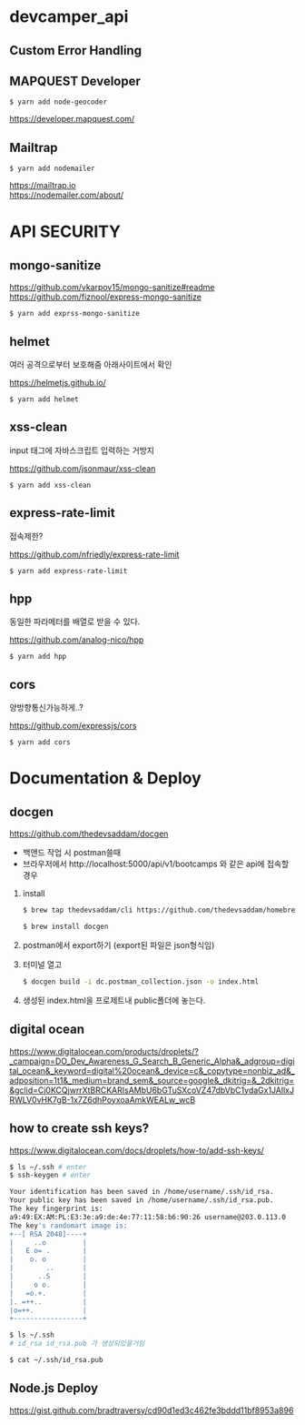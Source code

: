 # devcamper_api

## Custom Error Handling

## MAPQUEST Developer

```
$ yarn add node-geocoder
```

https://developer.mapquest.com/

## Mailtrap

```
$ yarn add nodemailer
```

https://mailtrap.io
<br>
https://nodemailer.com/about/

# API SECURITY

## mongo-sanitize

https://github.com/vkarpov15/mongo-sanitize#readme
<br>
https://github.com/fiznool/express-mongo-sanitize

```
$ yarn add exprss-mongo-sanitize
```

## helmet

여러 공격으로부터 보호해줌 아래사이트에서 확인

https://helmetjs.github.io/

```
$ yarn add helmet
```

## xss-clean

input 태그에 자바스크립트 입력하는 거방지

https://github.com/jsonmaur/xss-clean

```
$ yarn add xss-clean
```

## express-rate-limit

접속제한?

https://github.com/nfriedly/express-rate-limit

```
$ yarn add express-rate-limit
```

## hpp

동일한 파라메터를 배열로 받을 수 있다.

https://github.com/analog-nico/hpp

```
$ yarn add hpp
```

## cors

양방향통신가능하게..?

https://github.com/expressjs/cors

```
$ yarn add cors
```

# Documentation & Deploy

## docgen

https://github.com/thedevsaddam/docgen

- 백앤드 작업 시 postman쓸때
- 브라우저에서 http://localhost:5000/api/v1/bootcamps 와 같은 api에 접속할경우

1. install

   ```bash
   $ brew tap thedevsaddam/cli https://github.com/thedevsaddam/homebrew-cli.git

   $ brew install docgen
   ```

2. postman에서 export하기 (export된 파일은 json형식임)
3. 터미널 열고
   ```bash
   $ docgen build -i dc.postman_collection.json -o index.html
   ```
4. 생성된 index.html을 프로제트내 public폴더에 놓는다.

## digital ocean

https://www.digitalocean.com/products/droplets/?_campaign=DO_Dev_Awareness_G_Search_B_Generic_Alpha&_adgroup=digital_ocean&_keyword=digital%20ocean&_device=c&_copytype=nonbiz_ad&_adposition=1t1&_medium=brand_sem&_source=google&_dkitrig=&_2dkitrig=&gclid=Cj0KCQjwrrXtBRCKARIsAMbU6bGTuSXcoVZ47dbVbC1ydaGx1JAllxJRWLV0vHK7gB-1x7Z6dhPoyxoaAmkWEALw_wcB

## how to create ssh keys?

https://www.digitalocean.com/docs/droplets/how-to/add-ssh-keys/

```bash
$ ls ~/.ssh # enter
$ ssh-keygen # enter
```

```bash
Your identification has been saved in /home/username/.ssh/id_rsa.
Your public key has been saved in /home/username/.ssh/id_rsa.pub.
The key fingerprint is:
a9:49:EX:AM:PL:E3:3e:a9:de:4e:77:11:58:b6:90:26 username@203.0.113.0
The key's randomart image is:
+--[ RSA 2048]----+
|     ..o         |
|   E o= .        |
|    o. o         |
|        ..       |
|      ..S        |
|     o o.        |
|   =o.+.         |
|. =++..          |
|o=++.            |
+-----------------+
```

```bash
$ ls ~/.ssh
# id_rsa id_rsa.pub 가 생성되있을거임
```

```bash
$ cat ~/.ssh/id_rsa.pub
```

## Node.js Deploy

https://gist.github.com/bradtraversy/cd90d1ed3c462fe3bddd11bf8953a896
